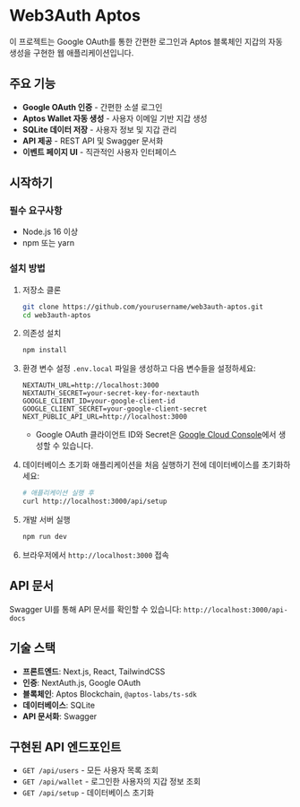 # Web3Auth Aptos

이 프로젝트는 Google OAuth를 통한 간편한 로그인과 Aptos 블록체인 지갑의 자동 생성을 구현한 웹 애플리케이션입니다.

## 주요 기능

- **Google OAuth 인증** - 간편한 소셜 로그인
- **Aptos Wallet 자동 생성** - 사용자 이메일 기반 지갑 생성
- **SQLite 데이터 저장** - 사용자 정보 및 지갑 관리
- **API 제공** - REST API 및 Swagger 문서화
- **이벤트 페이지 UI** - 직관적인 사용자 인터페이스

## 시작하기

### 필수 요구사항

- Node.js 16 이상
- npm 또는 yarn

### 설치 방법

1. 저장소 클론
   ```bash
   git clone https://github.com/yourusername/web3auth-aptos.git
   cd web3auth-aptos
   ```

2. 의존성 설치
   ```bash
   npm install
   ```

3. 환경 변수 설정
   `.env.local` 파일을 생성하고 다음 변수들을 설정하세요:
   ```
   NEXTAUTH_URL=http://localhost:3000
   NEXTAUTH_SECRET=your-secret-key-for-nextauth
   GOOGLE_CLIENT_ID=your-google-client-id
   GOOGLE_CLIENT_SECRET=your-google-client-secret
   NEXT_PUBLIC_API_URL=http://localhost:3000
   ```

   - Google OAuth 클라이언트 ID와 Secret은 [Google Cloud Console](https://console.cloud.google.com/)에서 생성할 수 있습니다.

4. 데이터베이스 초기화
   애플리케이션을 처음 실행하기 전에 데이터베이스를 초기화하세요:
   ```bash
   # 애플리케이션 실행 후
   curl http://localhost:3000/api/setup
   ```

5. 개발 서버 실행
   ```bash
   npm run dev
   ```

6. 브라우저에서 `http://localhost:3000` 접속

## API 문서

Swagger UI를 통해 API 문서를 확인할 수 있습니다:
`http://localhost:3000/api-docs`

## 기술 스택

- **프론트엔드**: Next.js, React, TailwindCSS
- **인증**: NextAuth.js, Google OAuth
- **블록체인**: Aptos Blockchain, `@aptos-labs/ts-sdk`
- **데이터베이스**: SQLite
- **API 문서화**: Swagger

## 구현된 API 엔드포인트

- `GET /api/users` - 모든 사용자 목록 조회
- `GET /api/wallet` - 로그인한 사용자의 지갑 정보 조회
- `GET /api/setup` - 데이터베이스 초기화 
